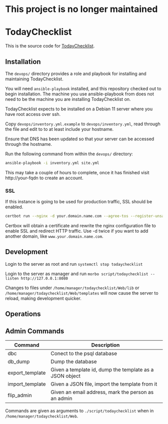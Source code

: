 # This project is no longer maintained

# TodayChecklist

This is the source code for [TodayChecklist](https://todaychecklist.com/).

## Installation

The `devops/` directory provides a role and playbook for installing and maintaining TodayChecklist.

You will need `ansible-playbook` installed, and this repository checked out to begin installation.  The machine you use ansible-playbook from does not need to be the machine you are installing TodayChecklist on.

TodayChecklist expects to be installed on a Debian 11 server where you have root access over ssh.

Copy `devops/inventory.yml.example` to `devops/inventory.yml`, read through the file and edit to to at least include your hostname.

Ensure that DNS has been updated so that your server can be accessed through the hostname.

Run the following command from within the `devops/` directory:

```bash
ansible-playbook -i inventory.yml site.yml
```

This may take a couple of hours to complete, once it has finished visit http://your-fqdn to create an account.

### SSL

If this instance is going to be used for production traffic, SSL should be enabled.

```bash
certbot run --nginx -d your.domain.name.com --agree-tos --register-unsafely-without-email
```

Certbox will obtain a certificate and rewrite the nginx configuration file to enable SSL and redirect HTTP traffic.  Use -d twice if you want to add another domain, like `www.your.domain.name.com`.

## Development

Login to the server as root and run `systemctl stop todaychecklist`

Login to the server as manager and run `morbo script/todaychecklist --listen http://127.0.0.1:8080`

Changes to files under `/home/manager/todaychecklist/Web/lib` or `/home/manager/todaychecklist/Web/templates` will now cause the server to reload, making development quicker.

## Operations

## Admin Commands

| Command          | Description                                             |
| ---------------- | ------------------------------------------------------- |
| dbc              | Conect to the psql database                             |
| db\_dump         | Dump the database                                       |
| export\_template | Given a template id, dump the template as a JSON object |
| import\_template | Given a JSON file, import the template from it          |
| flip\_admin      | Given an email address, mark the person as an admin     |

Commands are given as arguments to `./script/todaychecklist` when in `/home/manager/todaychecklist/Web`.


